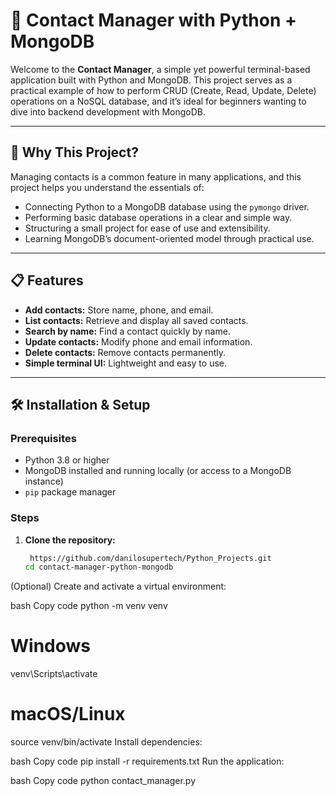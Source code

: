 # 📇 Contact Manager with Python + MongoDB

Welcome to the **Contact Manager**, a simple yet powerful terminal-based application built with Python and MongoDB. This project serves as a practical example of how to perform CRUD (Create, Read, Update, Delete) operations on a NoSQL database, and it’s ideal for beginners wanting to dive into backend development with MongoDB.

---

## 🚀 Why This Project?

Managing contacts is a common feature in many applications, and this project helps you understand the essentials of:

- Connecting Python to a MongoDB database using the `pymongo` driver.
- Performing basic database operations in a clear and simple way.
- Structuring a small project for ease of use and extensibility.
- Learning MongoDB’s document-oriented model through practical use.

---

## 📋 Features

- **Add contacts:** Store name, phone, and email.
- **List contacts:** Retrieve and display all saved contacts.
- **Search by name:** Find a contact quickly by name.
- **Update contacts:** Modify phone and email information.
- **Delete contacts:** Remove contacts permanently.
- **Simple terminal UI:** Lightweight and easy to use.

---

## 🛠️ Installation & Setup

### Prerequisites

- Python 3.8 or higher
- MongoDB installed and running locally (or access to a MongoDB instance)
- `pip` package manager

### Steps

1. **Clone the repository:**

   ```bash
    https://github.com/danilosupertech/Python_Projects.git
   cd contact-manager-python-mongodb
(Optional) Create and activate a virtual environment:

bash
Copy code
python -m venv venv
# Windows
venv\Scripts\activate
# macOS/Linux
source venv/bin/activate
Install dependencies:

bash
Copy code
pip install -r requirements.txt
Run the application:

bash
Copy code
python contact_manager.py
